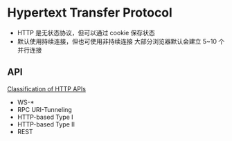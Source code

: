 # Hypertext Transfer Protocol
- HTTP 是无状态协议，但可以通过 cookie 保存状态
- 默认使用持续连接，但也可使用非持续连接
	大部分浏览器默认会建立 5~10 个并行连接

## API
[Classification of HTTP APIs](http://algermissen.io/classification_of_http_apis.html)
- WS-\*
- RPC URI-Tunneling
- HTTP-based Type I
- HTTP-based Type II
- REST